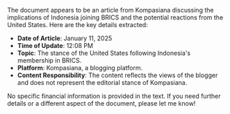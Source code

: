 The document appears to be an article from Kompasiana discussing the implications of Indonesia joining BRICS and the potential reactions from the United States. Here are the key details extracted:

- **Date of Article**: January 11, 2025
- **Time of Update**: 12:08 PM
- **Topic**: The stance of the United States following Indonesia's membership in BRICS.
- **Platform**: Kompasiana, a blogging platform.
- **Content Responsibility**: The content reflects the views of the blogger and does not represent the editorial stance of Kompasiana.

No specific financial information is provided in the text. If you need further details or a different aspect of the document, please let me know!
